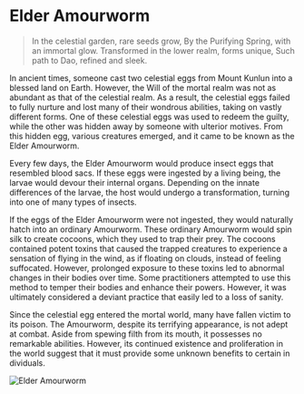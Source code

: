 # Elder Amourworm

> In the celestial garden, rare seeds grow,
> By the Purifying Spring, with an immortal glow.
> Transformed in the lower realm, forms unique,
> Such path to Dao, refined and sleek.

In ancient times, someone cast two celestial eggs from Mount Kunlun into
a blessed land on Earth. However, the Will of the mortal realm was not as
abundant as that of the celestial realm. As a result, the celestial eggs failed
to fully nurture and lost many of their wondrous abilities, taking on vastly
different forms. One of these celestial eggs was used to redeem the guilty,
while the other was hidden away by someone with ulterior motives. From
this hidden egg, various creatures emerged, and it came to be known as
the Elder Amourworm.

Every few days, the Elder Amourworm would produce insect eggs that
resembled blood sacs. If these eggs were ingested by a living being, the
larvae would devour their internal organs. Depending on the innate
differences of the larvae, the host would undergo a transformation,
turning into one of many types of insects.

If the eggs of the Elder Amourworm were not ingested, they would
naturally hatch into an ordinary Amourworm. These ordinary
Amourworm would spin silk to create cocoons, which they used to trap
their prey. The cocoons contained potent toxins that caused the trapped
creatures to experience a sensation of flying in the wind, as if floating on
clouds, instead of feeling suffocated. However, prolonged exposure to
these toxins led to abnormal changes in their bodies over time. Some
practitioners attempted to use this method to temper their bodies and
enhance their powers. However, it was ultimately considered a deviant
practice that easily led to a loss of sanity.

Since the celestial egg entered the mortal world, many have fallen victim
to its poison. The Amourworm, despite its terrifying appearance, is not
adept at combat. Aside from spewing filth from its mouth, it possesses no
remarkable abilities. However, its continued existence and proliferation in
the world suggest that it must provide some unknown benefits to certain
in dividuals.

![Elder Amourworm](/image-20240827233411301.png)
